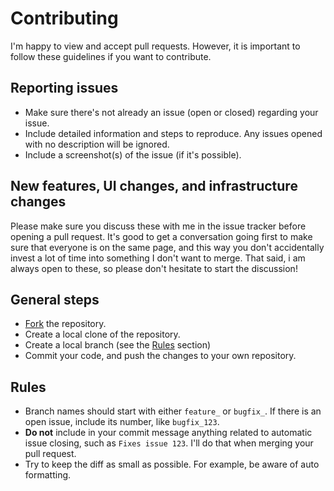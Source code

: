 # Contributing

I'm happy to view and accept pull requests. However, it is important to follow these guidelines if you want to contribute.

## Reporting issues

* Make sure there's not already an issue (open or closed) regarding your issue.
* Include detailed information and steps to reproduce. Any issues opened with no description will be ignored.
* Include a screenshot(s) of the issue (if it's possible).

## New features, UI changes, and infrastructure changes

Please make sure you discuss these with me in the issue tracker before opening a pull request. It's good to get a conversation going first to make sure that everyone is on the same page, and this way you don't accidentally invest a lot of time into something I don't want to merge. That said, i am always open to these, so please don't hesitate to start the discussion!

## General steps

* [Fork](https://github.com/Voonder/IllustratorMobileAssets/fork) the repository.
* Create a local clone of the repository.
* Create a local branch (see the [Rules](#rules) section)
* Commit your code, and push the changes to your own repository.

## Rules

* Branch names should start with either `feature_` or `bugfix_`. If there is an open issue, include its number, like `bugfix_123`.
* **Do not** include in your commit message anything related to automatic issue closing, such as `Fixes issue 123`. I'll do that when merging your pull request.
* Try to keep the diff as small as possible. For example, be aware of auto formatting.

